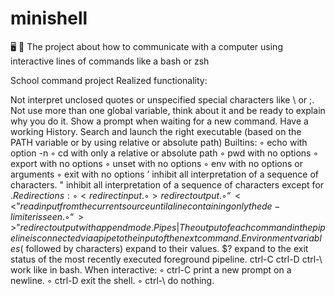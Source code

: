 # minishell
🖥 🐚 The project about how to communicate with a computer using interactive lines of commands like a bash or zsh

School command project
Realized functionality:

Not interpret unclosed quotes or unspecified special characters like \ or ;.
Not use more than one global variable, think about it and be ready to explain why you do it.
Show a prompt when waiting for a new command.
Have a working History.
Search and launch the right executable (based on the PATH variable or by using relative or absolute path)
Builtins:
◦ echo with option -n
◦ cd with only a relative or absolute path
◦ pwd with no options
◦ export with no options
◦ unset with no options
◦ env with no options or arguments
◦ exit with no options
’ inhibit all interpretation of a sequence of characters.
" inhibit all interpretation of a sequence of characters except for $.
Redirections:
◦ < redirect input.
◦ > redirect output.
◦ “<<” read input from the current source until a line containing only the de- limiter is seen.
◦ “>>” redirect output with append mode.
Pipes | The output of each command in the pipeline is connected via a pipe to the input of the next command.
Environment variables ($ followed by characters) expand to their values.
$? expand to the exit status of the most recently executed foreground pipeline.
ctrl-C ctrl-D ctrl-\ work like in bash.
When interactive:
◦ ctrl-C print a new prompt on a newline.
◦ ctrl-D exit the shell.
◦ ctrl-\ do nothing.
